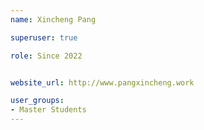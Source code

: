 ```yaml
---
name: Xincheng Pang

superuser: true

role: Since 2022


website_url: http://www.pangxincheng.work

user_groups:
- Master Students
---
```

